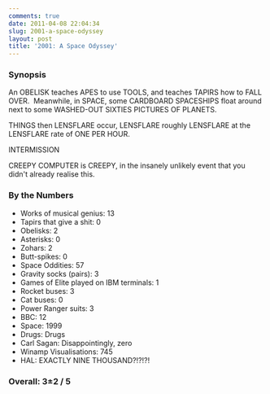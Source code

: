 ```yaml
---
comments: true
date: 2011-04-08 22:04:34
slug: 2001-a-space-odyssey
layout: post
title: '2001: A Space Odyssey'
---
```


### Synopsis


An OBELISK teaches APES to use TOOLS, and teaches TAPIRS how to FALL OVER.  Meanwhile, in SPACE, some CARDBOARD SPACESHIPS float around next to some WASHED-OUT SIXTIES PICTURES OF PLANETS.

THINGS then LENSFLARE occur, LENSFLARE roughly LENSFLARE at the LENSFLARE rate of ONE PER HOUR.

INTERMISSION

CREEPY COMPUTER is CREEPY, in the insanely unlikely event that you didn't already realise this.


### By the Numbers

  * Works of musical genius: 13
  * Tapirs that give a shit: 0
  * Obelisks: 2
  * Asterisks: 0
  * Zohars: 2
  * Butt-spikes: 0
  * Space Oddities: 57
  * Gravity socks (pairs): 3
  * Games of Elite played on IBM terminals: 1
  * Rocket buses: 3
  * Cat buses: 0
  * Power Ranger suits: 3
  * BBC: 12
  * Space: 1999
  * Drugs: Drugs
  * Carl Sagan: Disappointingly, zero
  * Winamp Visualisations: 745
  * HAL: EXACTLY NINE THOUSAND?!?!?!

### Overall: 3±2 / 5

